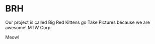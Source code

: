 # BRH
Our project is called Big Red Kittens go Take Pictures because we are awesome!
MTW Corp.


Meow!
